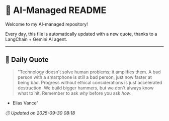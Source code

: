 # 🧠 AI-Managed README

Welcome to my AI-managed repository!

Every day, this file is automatically updated with a new quote, thanks to a LangChain + Gemini AI agent.

---

## 📅 Daily Quote

> "Technology doesn't solve human problems; it amplifies them. A bad person with a smartphone is still a bad person, just now faster at being bad. Progress without ethical considerations is just accelerated destruction. We build bigger hammers, but we don't always know what to hit. Remember to ask *why* before you ask *how*.
- Elias Vance"

*🕒 Updated on 2025-09-30 08:18*